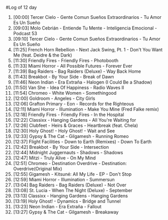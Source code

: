#Log of 12 day

1. [00:00] Tercer Cielo - Gente Comun Sueños Extraordinarios - Tu Amor Es Un Sueño
1. [09:03] Molo Cebrián - Entiende Tu Mente - Inteligencia Emocional - Podcast 53
1. [09:10] Tercer Cielo - Gente Comun Sueños Extraordinarios - Tu Amor Es Un Sueño
1. [11:25] French Horn Rebellion - Next Jack Swing, Pt. 1 - Don't You Want Me (feat. Deidre & the Dark)
1. [11:30] Friendly Fires - Friendly Fires - Photobooth
1. [11:33] Miami Horror - All Possible Futures - Forever Ever
1. [11:39] Bag Raiders - Bag Raiders (Deluxe) - Way Back Home
1. [11:43] Breakbot - By Your Side - Break of Dawn
1. [11:46] Neon Indian - Era Extraña - Halogen (I Could Be a Shadow)
1. [11:50] Van She - Idea Of Happiness - Radio Waves II
1. [11:54] Chromeo - White Women - Somethingood
1. [12:00] Goldroom - Angeles - City Girls
1. [12:06] Grafton Primary - Eon - Records for the Righteous
1. [12:11] Miami Horror - Illumination - Make You Mine (Fred Falke remix)
1. [12:18] Friendly Fires - Friendly Fires - In the Hospital
1. [12:22] Classixx - Hanging Gardens - All You're Waiting for
1. [12:26] Clubfeet - Heirs & Graces - Heartbreak (feat. Chela)
1. [12:30] Holy Ghost! - Holy Ghost! - Wait and See
1. [12:33] Gypsy & The Cat - Gilgamesh - Running Romeo
1. [12:37] Flight Facilities - Down to Earth (Remixes) - Down To Earth
1. [12:42] Breakbot - By Your Side - Intersection
1. [12:44] Midnight Juggernauts - Shadows - Shadows
1. [12:47] Mitzi - Truly Alive - On My Mind
1. [12:51] Chromeo - Destination Overdrive - Destination: Overdrive(Original Mix)
1. [12:55] Gigamesh - Kitsuné: All My Life - EP - Don't Stop
1. [12:59] Miami Horror - Illumination - Summersun
1. [13:04] Bag Raiders - Bag Raiders (Deluxe) - Not Over
1. [13:08] St. Lucia - When The Night (Deluxe) - September
1. [13:13] Classixx - Hanging Gardens - Hanging Gardens
1. [13:19] Holy Ghost! - Dynamics - Bridge and Tunnel
1. [13:23] Neon Indian - Era Extraña - Fallout
1. [13:27] Gypsy & The Cat - Gilgamesh - Breakaway
